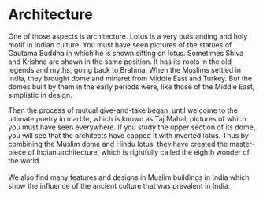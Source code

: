 Architecture
============

One of those aspects is architecture. Lotus is a very outstanding and
holy motif in Indian culture. You must have seen pictures of the statues
of Gautama Buddha in which he is shown sitting on lotus. Sometimes Shiva
and Krishna are shown in the same position. It has its roots in the old
legends and myths, going back to Brahma. When the Muslims settled in
India, they brought dome and minaret from Middle East and Turkey. But
the domes built by them in the early periods were, like those of the
Middle East, simplistic in design.

Then the process of mutual give-and-take began, until we come to the
ultimate poetry in marble, which is known as Taj Mahal, pictures of
which you must have seen everywhere. If you study the upper section of
its dome, you will see that the architects have capped it with inverted
lotus. Thus by combining the Muslim dome and Hindu lotus, they have
created the master-piece of Indian architecture, which is rightfully
called the eighth wonder of the world.  
    
 We also find many features and designs in Muslim buildings in India
which show the influence of the ancient culture that was prevalent in
India.


